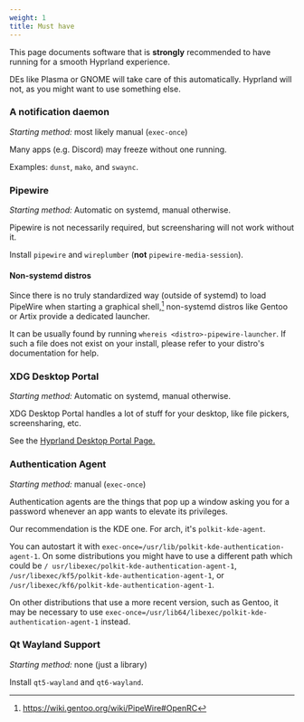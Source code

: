 ```yaml
---
weight: 1
title: Must have
---
```


This page documents software that is **strongly** recommended to have running
for a smooth Hyprland experience.

DEs like Plasma or GNOME will take care of this automatically. Hyprland will
not, as you might want to use something else.

### A notification daemon

_Starting method:_ most likely manual (`exec-once`)

Many apps (e.g. Discord) may freeze without one running.

Examples: `dunst`, `mako`, and `swaync`.

### Pipewire

_Starting method:_ Automatic on systemd, manual otherwise.

Pipewire is not necessarily required, but screensharing will not work without
it.

Install `pipewire` and `wireplumber` (**not** `pipewire-media-session`).

#### Non-systemd distros

Since there is no truly standardized way (outside of systemd) to load PipeWire
when starting a graphical shell,[^1] non-systemd distros like Gentoo or Artix
provide a dedicated launcher.

It can be usually found by running `whereis <distro>-pipewire-launcher`. If such
a file does not exist on your install, please refer to your distro's
documentation for help.

[^1]: https://wiki.gentoo.org/wiki/PipeWire#OpenRC

### XDG Desktop Portal

_Starting method:_ Automatic on systemd, manual otherwise.

XDG Desktop Portal handles a lot of stuff for your desktop, like file pickers,
screensharing, etc.

See the [Hyprland Desktop Portal Page.](../xdg-desktop-portal-hyprland)

### Authentication Agent

_Starting method:_ manual (`exec-once`)

Authentication agents are the things that pop up a window asking you for a
password whenever an app wants to elevate its privileges.

Our recommendation is the KDE one. For arch, it's `polkit-kde-agent`.

You can autostart it with
`exec-once=/usr/lib/polkit-kde-authentication-agent-1`. On some distributions
you might have to use a different path which could be
`/ usr/libexec/polkit-kde-authentication-agent-1`,
`/usr/libexec/kf5/polkit-kde-authentication-agent-1`, or
`/usr/libexec/kf6/polkit-kde-authentication-agent-1`.

On other distributions that use a more recent version, such as Gentoo, it may be
necessary to use
`exec-once=/usr/lib64/libexec/polkit-kde-authentication-agent-1` instead.

### Qt Wayland Support

_Starting method:_ none (just a library)

Install `qt5-wayland` and `qt6-wayland`.
